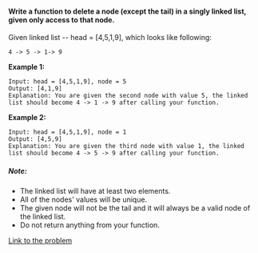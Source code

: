 #### Write a function to delete a node (except the tail) in a singly linked list, given only access to that node.

Given linked list -- head = [4,5,1,9], which looks like following:

```
4 -> 5 -> 1-> 9
```

**Example 1:**

```
Input: head = [4,5,1,9], node = 5
Output: [4,1,9]
Explanation: You are given the second node with value 5, the linked list should become 4 -> 1 -> 9 after calling your function.
```

**Example 2:**

```
Input: head = [4,5,1,9], node = 1
Output: [4,5,9]
Explanation: You are given the third node with value 1, the linked list should become 4 -> 5 -> 9 after calling your function.
```

##### Note:

- The linked list will have at least two elements.
- All of the nodes' values will be unique.
- The given node will not be the tail and it will always be a valid node of the linked list.
- Do not return anything from your function.

[Link to the problem](https://leetcode.com/explore/challenge/card/june-leetcoding-challenge/539/week-1-june-1st-june-7th/3348/)
